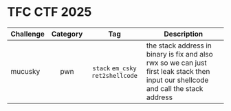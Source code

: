 # TFC CTF 2025

| Challenge | Category | Tag | Description | 
| --- | :---: | :---: | --- |
| mucusky | pwn | `stack` `em_csky` `ret2shellcode` | the stack address in binary is fix and also rwx so we can just first leak stack then input our shellcode and call the stack address |

